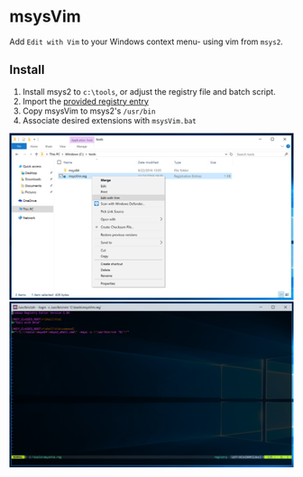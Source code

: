# msysVim
Add `Edit with Vim` to your Windows context menu- using vim from `msys2`.

## Install
1. Install msys2 to `c:\tools`, or adjust the registry file and batch script.
2. Import the [provided registry entry](msysVim.reg)
3. Copy msysVim to msys2's `/usr/bin`
4. Associate desired extensions with `msysVim.bat`

![Context](context.png)
![Shell](shell.png)
